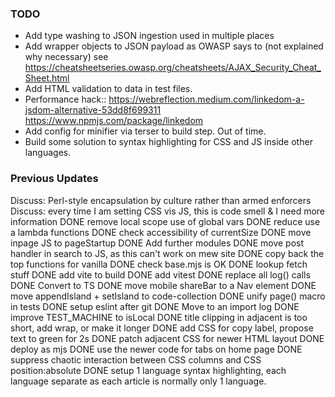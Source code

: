 ### TODO
- Add type washing to JSON ingestion used in multiple places 
- Add wrapper objects to JSON payload as OWASP says to (not explained why necessary) see https://cheatsheetseries.owasp.org/cheatsheets/AJAX_Security_Cheat_Sheet.html
- Add HTML validation to data in test files.
- Performance hack:: https://webreflection.medium.com/linkedom-a-jsdom-alternative-53dd8f699311 https://www.npmjs.com/package/linkedom
- Add config for minifier via terser to build step.  Out of time.
- Build some solution to syntax highlighting for CSS and JS inside other languages.

### Previous Updates
Discuss: Perl-style encapsulation by culture rather than armed enforcers
Discuss: every time I am setting CSS vis JS, this is code smell & I need more information
DONE remove local scope use of global vars
DONE reduce use a lambda functions
DONE check accessibility of currentSize
DONE move inpage JS to pageStartup
DONE Add further modules
DONE move post handler in search to JS, as this can't work on mew site 
DONE copy back the top functions for vanilla 
DONE check base.mjs is OK
DONE lookup fetch stuff 
DONE add vite to build
DONE add vitest
DONE replace all log() calls
DONE Convert to TS
DONE move mobile shareBar to a Nav element
DONE move appendIsland + setIsland to code-collection 
DONE unify page() macro in tests
DONE setup eslint after git
DONE Move to an import log 
DONE improve TEST_MACHINE to isLocal
DONE title clipping in adjacent is too short, add wrap, or make it longer
DONE add CSS for copy label, propose text to green for 2s
DONE patch adjacent CSS for newer HTML layout
DONE deploy as mjs
DONE use the newer code for tabs on home page
DONE suppress chaotic interaction between CSS columns and CSS position:absolute
DONE setup 1 language syntax highlighting, each language separate as each article is normally only 1 language.


